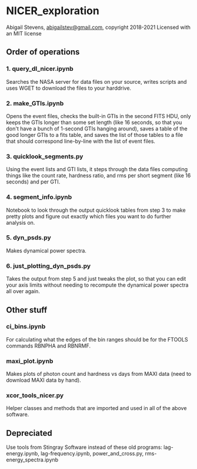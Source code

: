 # NICER_exploration

Abigail Stevens, abigailstev@gmail.com, copyright 2018-2021
Licensed with an MIT license

## Order of operations
### 1. query_dl_nicer.ipynb

Searches the NASA server for data files on your source, writes scripts and uses WGET to download the files to your harddrive.

### 2. make_GTIs.ipynb

Opens the event files, checks the built-in GTIs in the second FITS HDU, only keeps the GTIs longer than some set length (like 16 seconds, so that you don't have a bunch of 1-second GTIs hanging around), saves a table of the good longer GTIs to a fits table, and saves the list of those tables to a file that should correspond line-by-line with the list of event files.

### 3. quicklook_segments.py

Using the event lists and GTI lists, it steps through the data files computing things like the count rate, hardness ratio, and rms per short segment (like 16 seconds) and per GTI.

### 4. segment_info.ipynb

Notebook to look through the output quicklook tables from step 3 to make pretty plots and figure out exactly which files you want to do further analysis on.

### 5. dyn_psds.py

Makes dynamical power spectra.

### 6. just_plotting_dyn_psds.py

Takes the output from step 5 and just tweaks the plot, so that you can edit your axis limits without needing to recompute the dynamical power spectra all over again.


## Other stuff
### ci_bins.ipynb
For calculating what the edges of the bin ranges should be for the FTOOLS commands RBNPHA and RBNRMF.

### maxi_plot.ipynb
Makes plots of photon count and hardness vs days from MAXI data (need to download MAXI data by hand).

### xcor_tools_nicer.py
Helper classes and methods that are imported and used in all of the above software.


## Depreciated
Use tools from Stingray Software instead of these old programs: lag-energy.ipynb, lag-frequency.ipynb, power_and_cross.py, rms-energy_spectra.ipynb
